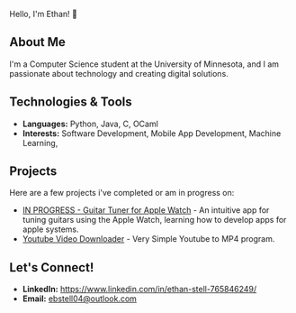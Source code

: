 Hello, I'm Ethan! 👋

## About Me
I'm a Computer Science student at the University of Minnesota, and I am passionate about technology and creating digital solutions.

## Technologies & Tools
- **Languages:** Python, Java, C, OCaml
- **Interests:** Software Development, Mobile App Development, Machine Learning, 

## Projects
Here are a few projects i've completed or am in progress on:
- [IN PROGRESS - Guitar Tuner for Apple Watch](#) - An intuitive app for tuning guitars using the Apple Watch, learning how to develop apps for apple systems.
- [Youtube Video Downloader](https://github.com/Ethan-Stell/YT-Downloader) - Very Simple Youtube to MP4 program.


## Let's Connect!
- **LinkedIn:** https://www.linkedin.com/in/ethan-stell-765846249/
- **Email:** ebstell04@outlook.com
